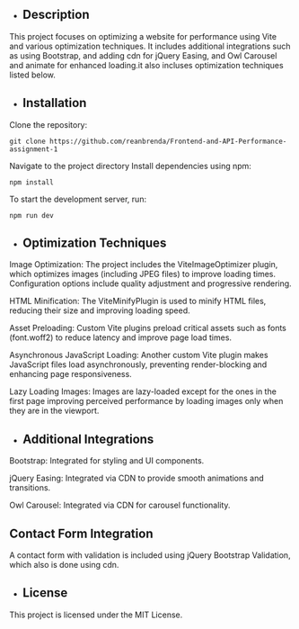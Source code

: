 
- ## Description
This project focuses on optimizing a website for performance using Vite and various optimization techniques. 
It includes additional integrations such as using Bootstrap, and adding cdn for  jQuery Easing, and Owl Carousel  and animate for enhanced loading.it also incluses optimization techniques listed below.


- ## Installation
Clone the repository:
```
git clone https://github.com/reanbrenda/Frontend-and-API-Performance-assignment-1
```
Navigate to the project directory
Install dependencies using npm:
```
npm install

```
To start the development server, run:
```
npm run dev

```

- ## Optimization Techniques
Image Optimization: The project includes the ViteImageOptimizer plugin, which optimizes images (including JPEG files) to improve loading times. Configuration options include quality adjustment and progressive rendering.

HTML Minification: The ViteMinifyPlugin is used to minify HTML files, reducing their size and improving loading speed.

Asset Preloading: Custom Vite plugins preload critical assets such as fonts (font.woff2) to reduce latency and improve page load times.

Asynchronous JavaScript Loading: Another custom Vite plugin makes JavaScript files load asynchronously, preventing render-blocking and enhancing page responsiveness.

Lazy Loading Images: Images are lazy-loaded  except for the ones in the first page  improving perceived performance by loading images only when they are in the viewport.

- ## Additional Integrations
Bootstrap: Integrated for styling and UI components.

jQuery Easing: Integrated via CDN to provide smooth animations and transitions.

Owl Carousel: Integrated via CDN for carousel functionality.

## Contact Form Integration
A contact form with validation is included using jQuery Bootstrap Validation,  which also is done using cdn.

- ## License
This project is licensed under the MIT License.
